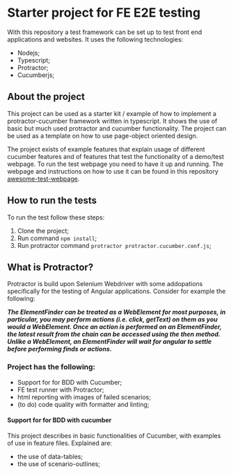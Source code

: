# Starter project for FE E2E testing
With this repository a test framework can be set up to test front end applications and websites. It uses the following technologies:

* Nodejs;
* Typescript; 
* Protractor;
* Cucumberjs;

## About the project
This project can be used as a starter kit / example of how to implement a protractor-cucumber framework written in typescript. It shows the use of basic but much used protractor and cucumber functionality. The project can be used as a template on how to use page-object oriented design.

The project exists of example features that explain usage of different cucumber features and of features that test the functionality of a demo/test webpage. To run the test webpage you need to have it up and running. The webpage and instructions on how to use it can be found in this repository [awesome-test-webpage](https://github.com/onno-amsterdam/awesome-test-webpage).

## How to run the tests
To run the test follow these steps: 
1. Clone the project;
2. Run command ```npm install```;
3. Run protractor command ```protractor protractor.cucumber.conf.js```;

## What is Protractor?
Protractor is build upon Selenium Webdriver with some addopations specifically for the testing of Angular applications. Consider for example the following:

***The ElementFinder can be treated as a WebElement for most purposes, in particular, you may perform actions (i.e. click, getText) on them as you would a WebElement. Once an action is performed on an ElementFinder, the latest result from the chain can be accessed using the then method. Unlike a WebElement, an ElementFinder will wait for angular to settle before performing finds or actions.***

### Project has the following: 
- Support for for BDD with Cucumber;
- FE test runner with Protractor;
- html reporting with images of failed scenarios;
- (to do) code quality with formatter and linting;

#### Support for for BDD with cucumber
This project describes in basic functionalities of Cucumber, with examples of use in feature files. Explained are:
* the use of data-tables;
* the use of scenario-outlines; 

